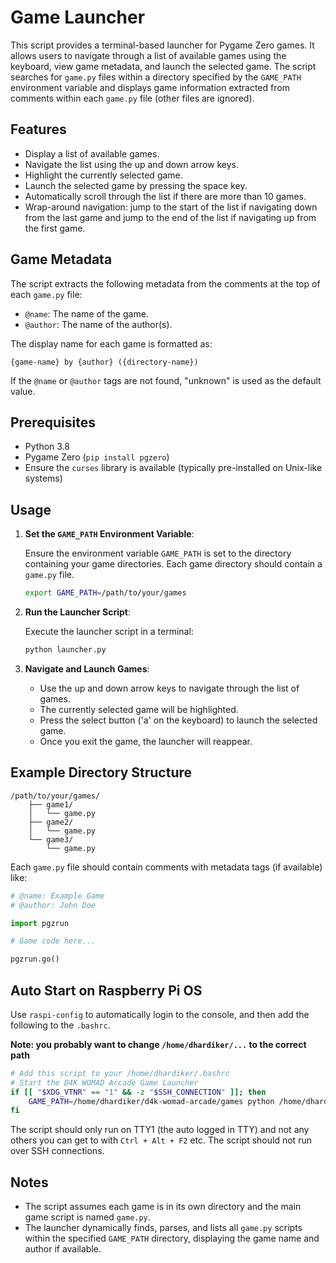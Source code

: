 
# Game Launcher

This script provides a terminal-based launcher for Pygame Zero games. It allows users to navigate through a list of available games using the keyboard, view game metadata, and launch the selected game. The script searches for `game.py` files within a directory specified by the `GAME_PATH` environment variable and displays game information extracted from comments within each `game.py` file (other files are ignored).

## Features

- Display a list of available games.
- Navigate the list using the up and down arrow keys.
- Highlight the currently selected game.
- Launch the selected game by pressing the space key.
- Automatically scroll through the list if there are more than 10 games.
- Wrap-around navigation: jump to the start of the list if navigating down from the last game and jump to the end of the list if navigating up from the first game.

## Game Metadata

The script extracts the following metadata from the comments at the top of each `game.py` file:

- `@name`: The name of the game.
- `@author`: The name of the author(s).

The display name for each game is formatted as:

```
{game-name} by {author} ({directory-name})
```

If the `@name` or `@author` tags are not found, "unknown" is used as the default value.

## Prerequisites

- Python 3.8
- Pygame Zero (`pip install pgzero`)
- Ensure the `curses` library is available (typically pre-installed on Unix-like systems)

## Usage

1. **Set the `GAME_PATH` Environment Variable**:

   Ensure the environment variable `GAME_PATH` is set to the directory containing your game directories. Each game directory should contain a `game.py` file.

   ```sh
   export GAME_PATH=/path/to/your/games
   ```

2. **Run the Launcher Script**:

   Execute the launcher script in a terminal:

   ```sh
   python launcher.py
   ```

3. **Navigate and Launch Games**:

   - Use the up and down arrow keys to navigate through the list of games.
   - The currently selected game will be highlighted.
   - Press the select button ('a' on the keyboard) to launch the selected game.
   - Once you exit the game, the launcher will reappear.

## Example Directory Structure

```
/path/to/your/games/
    ├── game1/
    │   └── game.py
    ├── game2/
    │   └── game.py
    └── game3/
        └── game.py
```

Each `game.py` file should contain comments with metadata tags (if available) like:

```python
# @name: Example Game
# @author: John Doe

import pgzrun

# Game code here...

pgzrun.go()
```

## Auto Start on Raspberry Pi OS

Use `raspi-config` to automatically login to the console, and then add the following to the `.bashrc`.

**Note: you probably want to change `/home/dhardiker/...` to the correct path**

```sh
# Add this script to your /home/dhardiker/.bashrc
# Start the D4K WOMAD Arcade Game Launcher
if [[ "$XDG_VTNR" == "1" && -z "$SSH_CONNECTION" ]]; then
    GAME_PATH=/home/dhardiker/d4k-womad-arcade/games python /home/dhardiker/d4k-womad-arcade/launcher/launcher.py
fi
```

The script should only run on TTY1 (the auto logged in TTY) and not any others you can get to with `Ctrl + Alt + F2` etc.
The script should not run over SSH connections.

## Notes

- The script assumes each game is in its own directory and the main game script is named `game.py`.
- The launcher dynamically finds, parses, and lists all `game.py` scripts within the specified `GAME_PATH` directory, displaying the game name and author if available.
